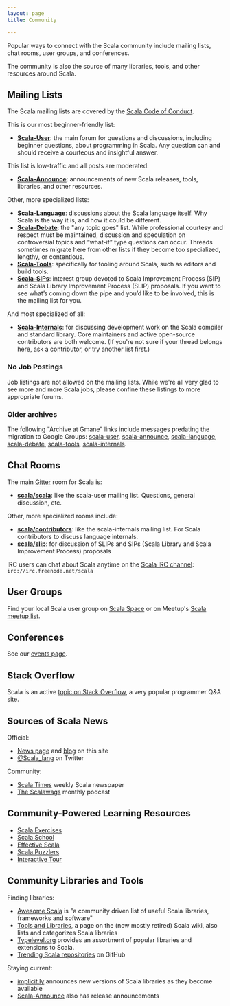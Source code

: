 ```yaml
---
layout: page
title: Community

---
```


Popular ways to connect with the Scala community include mailing lists, chat rooms, user groups, and conferences.

The community is also the source of many libraries, tools, and other resources around Scala.


## Mailing Lists

The Scala mailing lists are covered by the [Scala Code of Conduct](http://docs.scala-lang.org/conduct.html).

This is our most beginner-friendly list:

 * **[Scala-User](http://groups.google.com/group/scala-user)**: the main forum for questions and discussions, including beginner questions, about programming in Scala. Any question can and should receive a courteous and insightful answer.

This list is low-traffic and all posts are moderated:

 * **[Scala-Announce](http://groups.google.com/group/scala-announce)**: announcements of new Scala releases, tools, libraries, and other resources.

Other, more specialized lists:

 * **[Scala-Language](http://groups.google.com/group/scala-language)**: discussions about the Scala language itself. Why Scala is the way it is, and how it could be different.
 * **[Scala-Debate](http://groups.google.com/group/scala-debate)**: the "any topic goes" list. While professional courtesy and respect must be maintained, discussion and speculation on controversial topics and “what-if” type questions can occur. Threads sometimes migrate here from other lists if they become too specialized, lengthy, or contentious.
 * **[Scala-Tools](http://groups.google.com/group/scala-tools)**: specifically for tooling around Scala, such as editors and build tools.
 * **[Scala-SIPs](http://groups.google.com/group/scala-sips)**: interest group devoted to Scala Improvement Process (SIP) and Scala Library Improvement Process (SLIP) proposals.  If you want to see what’s coming down the pipe and you’d like to be involved, this is the mailing list for you.

And most specialized of all:

 * **[Scala-Internals](http://groups.google.com/group/scala-internals)**: for discussing development work on the Scala compiler and standard library. Core maintainers and active open-source contributors are both welcome. (If you're not sure if your thread belongs here, ask a contributor, or try another list first.)

### No Job Postings

Job listings are not allowed on the mailing lists.  While we're all very glad to see more and more Scala jobs, please confine these listings to more appropriate forums.

### Older archives

The following "Archive at Gmane" links include messages predating the migration to Google Groups: [scala-user](http://dir.gmane.org/gmane.comp.lang.scala.user), [scala-announce](http://dir.gmane.org/gmane.comp.lang.scala.announce), [scala-language](http://dir.gmane.org/gmane.comp.lang.scala), [scala-debate](http://dir.gmane.org/gmane.comp.lang.scala.debate), [scala-tools](http://dir.gmane.org/gmane.comp.lang.scala.tools), [scala-internals](http://dir.gmane.org/gmane.comp.lang.scala.internals).

## Chat Rooms

The main [Gitter](https://gitter.im) room for Scala is:

* **[scala/scala](https://gitter.im/scala/scala)**: like the scala-user mailing list. Questions, general discussion, etc.

Other, more specialized rooms include:

* **[scala/contributors](https://gitter.im/scala/contributors)**: like the scala-internals mailing list. For Scala contributors to discuss language internals.
* **[scala/slip](https://gitter.im/scala/slip)**: for discussion of SLIPs and SIPs (Scala Library and Scala Improvement Process) proposals

IRC users can chat about Scala anytime on the [Scala IRC channel](http://webchat.freenode.net/?randomnick=1&channels=scala&prompt=1): `irc://irc.freenode.net/scala`

## User Groups

Find your local Scala user group on [Scala Space](http://scala.space/) or on Meetup's [Scala meetup list](http://scala.meetup.com/).

## Conferences

See our [events page](/events/).

## Stack Overflow

Scala is an active [topic on Stack Overflow](http://stackoverflow.com/questions/tagged/scala), a very popular programmer Q&A site.

## Sources of Scala News

Official:

* [News page](http://www.scala-lang.org/news/) and [blog](http://www.scala-lang.org/blog/) on this site
* [@Scala_lang](https://twitter.com/scala_lang) on Twitter

Community:

* [Scala Times](http://scalatimes.com) weekly Scala newspaper
* [The Scalawags](http://scalawags.tv) monthly podcast

## Community-Powered Learning Resources

* [Scala Exercises](http://scala-exercises.47deg.com/)
* [Scala School](http://twitter.github.com/scala_school/)
* [Effective Scala](http://twitter.github.com/effectivescala/)
* [Scala Puzzlers](http://scalapuzzlers.com/)
* [Interactive Tour](http://scalatutorials.com/tour)

## Community Libraries and Tools

Finding libraries:

* [Awesome Scala](https://github.com/lauris/awesome-scala) is "a community driven list of useful Scala libraries, frameworks and software"
* [Tools and Libraries](https://wiki.scala-lang.org/display/SW/Tools+and+Libraries), a page on the (now mostly retired) Scala wiki, also lists and categorizes Scala libraries
* [Typelevel.org](http://typelevel.org) provides an assortment of popular libraries and extensions to Scala.
* [Trending Scala repositories](https://github.com/trending?l=scala&since=monthly) on GitHub

Staying current:

* [implicit.ly](http://implicit.ly) announces new versions of Scala libraries as they become available
* [Scala-Announce](http://groups.google.com/group/scala-announce) also has release announcements

